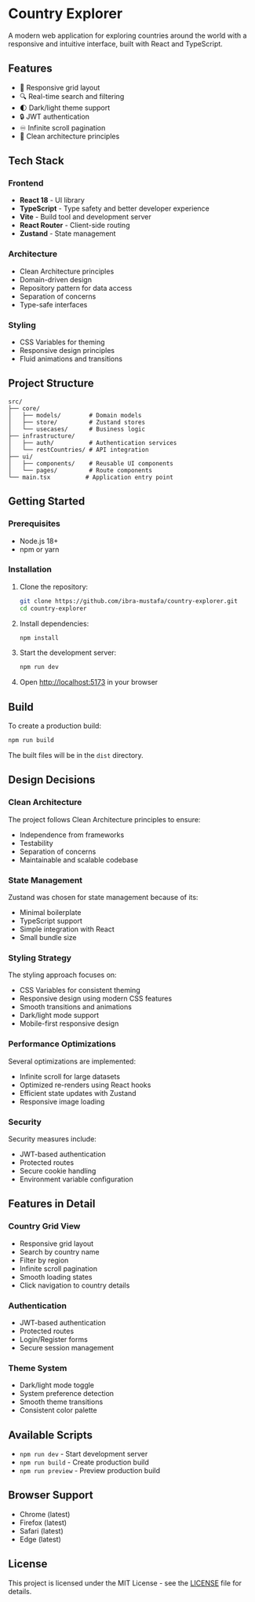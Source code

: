 # Country Explorer

A modern web application for exploring countries around the world with a responsive and intuitive interface, built with React and TypeScript.

## Features

- 📱 Responsive grid layout
- 🔍 Real-time search and filtering
- 🌓 Dark/light theme support
- 🔒 JWT authentication
- ♾️ Infinite scroll pagination
- 🎯 Clean architecture principles

## Tech Stack

### Frontend
- **React 18** - UI library
- **TypeScript** - Type safety and better developer experience
- **Vite** - Build tool and development server
- **React Router** - Client-side routing
- **Zustand** - State management

### Architecture
- Clean Architecture principles
- Domain-driven design
- Repository pattern for data access
- Separation of concerns
- Type-safe interfaces

### Styling
- CSS Variables for theming
- Responsive design principles
- Fluid animations and transitions

## Project Structure

```
src/
├── core/
│   ├── models/        # Domain models
│   ├── store/         # Zustand stores
│   └── usecases/      # Business logic
├── infrastructure/
│   ├── auth/          # Authentication services
│   └── restCountries/ # API integration
├── ui/
│   ├── components/    # Reusable UI components
│   └── pages/         # Route components
└── main.tsx          # Application entry point
```

## Getting Started

### Prerequisites

- Node.js 18+
- npm or yarn

### Installation

1. Clone the repository:
   ```bash
   git clone https://github.com/ibra-mustafa/country-explorer.git
   cd country-explorer
   ```

2. Install dependencies:
   ```bash
   npm install
   ```

3. Start the development server:
   ```bash
   npm run dev
   ```

4. Open [http://localhost:5173](http://localhost:5173) in your browser

## Build

To create a production build:

```bash
npm run build
```

The built files will be in the `dist` directory.

## Design Decisions

### Clean Architecture

The project follows Clean Architecture principles to ensure:
- Independence from frameworks
- Testability
- Separation of concerns
- Maintainable and scalable codebase

### State Management

Zustand was chosen for state management because of its:
- Minimal boilerplate
- TypeScript support
- Simple integration with React
- Small bundle size

### Styling Strategy

The styling approach focuses on:
- CSS Variables for consistent theming
- Responsive design using modern CSS features
- Smooth transitions and animations
- Dark/light mode support
- Mobile-first responsive design

### Performance Optimizations

Several optimizations are implemented:
- Infinite scroll for large datasets
- Optimized re-renders using React hooks
- Efficient state updates with Zustand
- Responsive image loading

### Security

Security measures include:
- JWT-based authentication
- Protected routes
- Secure cookie handling
- Environment variable configuration

## Features in Detail

### Country Grid View
- Responsive grid layout
- Search by country name
- Filter by region
- Infinite scroll pagination
- Smooth loading states
- Click navigation to country details

### Authentication
- JWT-based authentication
- Protected routes
- Login/Register forms
- Secure session management

### Theme System
- Dark/light mode toggle
- System preference detection
- Smooth theme transitions
- Consistent color palette

## Available Scripts

- `npm run dev` - Start development server
- `npm run build` - Create production build
- `npm run preview` - Preview production build

## Browser Support

- Chrome (latest)
- Firefox (latest)
- Safari (latest)
- Edge (latest)

## License

This project is licensed under the MIT License - see the [LICENSE](LICENSE) file for details.
